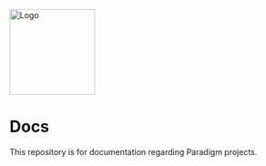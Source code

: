 [<img src="https://www.theparadigmdev.com/relay/img/paradigm.png" alt="Logo" width="150" height="150"></img>](https://www.theparadigmdev.com/)
# Docs
This repository is for documentation regarding Paradigm projects.

